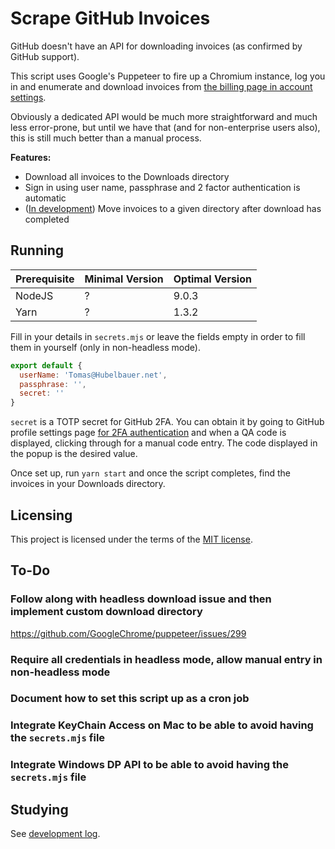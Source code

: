 # Scrape GitHub Invoices

GitHub doesn't have an API for downloading invoices (as confirmed by GitHub support).

This script uses Google's Puppeteer to fire up a Chromium instance, log you in and enumerate and download invoices
from [the billing page in account settings](https://github.com/settings/billing).

Obviously a dedicated API would be much more straightforward and much less error-prone, but until we have that
(and for non-enterprise users also), this is still much better than a manual process.

**Features:**

- Download all invoices to the Downloads directory
- Sign in using user name, passphrase and 2 factor authentication is automatic
- ([In development](doc/tasks.md)) Move invoices to a given directory after download has completed

## Running

| Prerequisite | Minimal Version | Optimal Version |
|--------------|-----------------|-----------------|
| NodeJS       | ?               | 9.0.3           |
| Yarn         | ?               | 1.3.2           |

Fill in your details in `secrets.mjs` or leave the fields empty in order to fill them in yourself
(only in non-headless mode).

```js
export default {
  userName: 'Tomas@Hubelbauer.net',
  passphrase: '',
  secret: ''
}
```

`secret` is a TOTP secret for GitHub 2FA. You can obtain it by going to GitHub profile settings page
[for 2FA authentication](https://github.com/settings/two_factor_authentication/configure) and when a QA code
is displayed, clicking through for a manual code entry. The code displayed in the popup is the desired value.

Once set up, run `yarn start` and once the script completes, find the invoices in your Downloads directory.

## Licensing

This project is licensed under the terms of the [MIT license](LICENSE.md).

## To-Do

### Follow along with headless download issue and then implement custom download directory

https://github.com/GoogleChrome/puppeteer/issues/299

### Require all credentials in headless mode, allow manual entry in non-headless mode

### Document how to set this script up as a cron job

### Integrate KeyChain Access on Mac to be able to avoid having the `secrets.mjs` file

### Integrate Windows DP API to be able to avoid having the `secrets.mjs` file

## Studying

See [development log](doc/notes.md).
